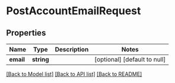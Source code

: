 # PostAccountEmailRequest

## Properties
Name | Type | Description | Notes
------------ | ------------- | ------------- | -------------
**email** | **string** |  | [optional] [default to null]

[[Back to Model list]](../README.md#documentation-for-models) [[Back to API list]](../README.md#documentation-for-api-endpoints) [[Back to README]](../README.md)


